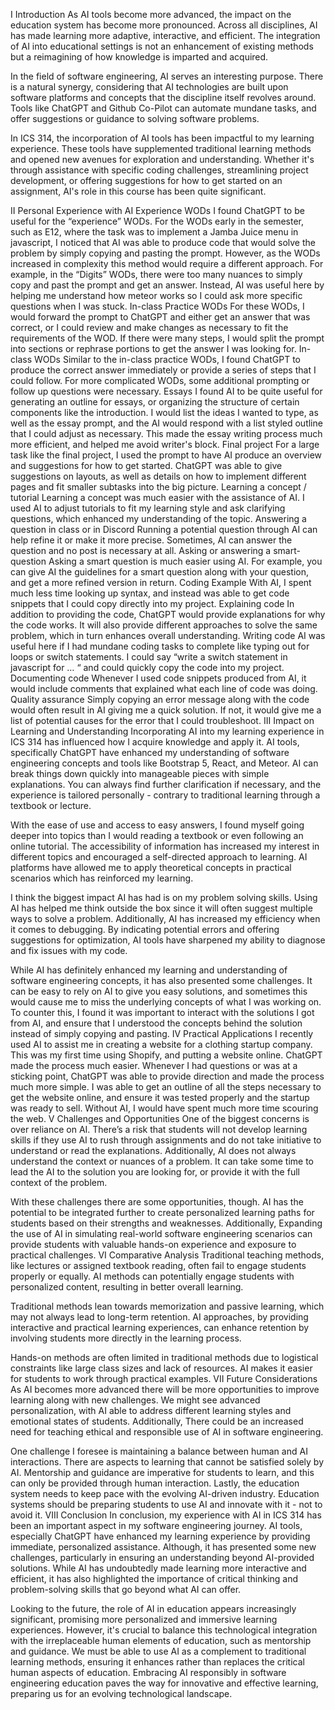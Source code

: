 I Introduction
As AI tools become more advanced, the impact on the education system has become more pronounced. Across all disciplines, AI has made learning more adaptive, interactive, and efficient. The integration of AI into educational settings is not an enhancement of existing methods but a reimagining of how knowledge is imparted and acquired.

In the field of software engineering, AI serves an interesting purpose. There is a natural synergy, considering that AI technologies are built upon software platforms and concepts that the discipline itself revolves around. Tools like ChatGPT and Github Co-Pilot can automate mundane tasks, and offer suggestions or guidance to solving software problems.

In ICS 314, the incorporation of AI tools has been impactful to my learning experience. These tools have supplemented traditional learning methods and opened new avenues for exploration and understanding. Whether it's through assistance with specific coding challenges, streamlining project development, or offering suggestions for how to get started on an assignment, AI's role in this course has been quite significant.

II Personal Experience with AI
Experience WODs
I found ChatGPT to be useful for the “experience” WODs. For the WODs early in the semester, such as E12, where the task was to implement a Jamba Juice menu in javascript, I noticed that AI was able to produce code that would solve the problem by simply copying and pasting the prompt. However, as the WODs increased in complexity this method would require a different approach. For example, in the “Digits” WODs, there were too many nuances to simply copy and past the prompt and get an answer. Instead, AI was useful here by helping me understand how meteor works so I could ask more specific questions when I was stuck. 
In-class Practice WODs
For these WODs, I would forward the prompt to ChatGPT and either get an answer that was correct, or I could review and make changes as necessary to fit the requirements of the WOD. If there were many steps, I would split the prompt into sections or rephrase portions to get the answer I was looking for. 
In-class WODs
Similar to the in-class practice WODs, I found ChatGPT to produce the correct answer immediately or provide a series of steps that I could follow. For more complicated WODs, some additional prompting or follow up questions were necessary.
Essays
I found AI to be quite useful for generating an outline for essays, or organizing the structure of certain components like the introduction. I would list the ideas I wanted to type, as well as the essay prompt, and the AI would respond with a list styled outline that I could adjust as necessary. This made the essay writing process much more efficient, and helped me avoid writer's block. 
Final project
For a large task like the final project, I used the prompt to have AI produce an overview and suggestions for how to get started. ChatGPT was able to give suggestions on layouts, as well as details on how to implement different pages and fit smaller subtasks into the big picture. 
Learning a concept / tutorial
Learning a concept was much easier with the assistance of AI. I used AI to adjust tutorials to fit my learning style and ask clarifying questions, which enhanced my understanding of the topic. 
Answering a question in class or in Discord
Running a potential question through AI can help refine it or make it more precise. Sometimes, AI can answer the question and no post is necessary at all. 
Asking or answering a smart-question
Asking a smart question is much easier using AI. For example, you can give AI the guidelines for a smart question along with your question, and get a more refined version in return. 
Coding Example
With AI, I spent much less time looking up syntax, and instead was able to get code snippets that I could copy directly into my project.
Explaining code
In addition to providing the code, ChatGPT would provide explanations for why the code works. It will also provide different approaches to solve the same problem, which in turn enhances overall understanding. 
Writing code
AI was useful here if I had mundane coding tasks to complete like typing out for loops or switch statements. I could say “write a switch statement in javascript for … “ and could quickly copy the code into my project. 
Documenting code
Whenever I used code snippets produced from AI, it would include comments that explained what each line of code was doing. 
Quality assurance
Simply copying an error message along with the code would often result in AI giving me a quick solution. If not, it would give me a list of potential causes for the error that I could troubleshoot.
III Impact on Learning and Understanding
Incorporating AI into my learning experience in ICS 314 has influenced how I acquire knowledge and apply it. AI tools, specifically ChatGPT have enhanced my understanding of software engineering concepts and tools like Bootstrap 5, React, and Meteor. AI can break things down quickly into manageable pieces with simple explanations. You can always find further clarification if necessary, and the experience is tailored personally - contrary to traditional learning through a textbook or lecture. 

With the ease of use and access to easy answers, I found myself going deeper into topics than I would reading a textbook or even following an online tutorial. The accessibility of information has increased my interest in different topics and encouraged a self-directed approach to learning. AI platforms have allowed me to apply theoretical concepts in practical scenarios which has reinforced my learning. 

I think the biggest impact AI has had is on my problem solving skills. Using AI has helped me think outside the box since it will often suggest multiple ways to solve a problem. Additionally, AI has increased my efficiency when it comes to debugging. By indicating potential errors and offering suggestions for optimization, AI tools have sharpened my ability to diagnose and fix issues with my code.

While AI has definitely enhanced my learning and understanding of software engineering concepts, it has also presented some challenges. It can be easy to rely on AI to give you easy solutions, and sometimes this would cause me to miss the underlying concepts of what I was working on. To counter this, I found it was important to interact with the solutions I got from AI, and ensure that I understood the concepts behind the solution instead of simply copying and pasting. 
IV Practical Applications
I recently used AI to assist me in creating a website for a clothing startup company. This was my first time using Shopify, and putting a website online. ChatGPT made the process much easier. Whenever I had questions or was at a sticking point, ChatGPT was able to provide direction and made the process much more simple. I was able to get an outline of all the steps necessary to get the website online, and ensure it was tested properly and the startup was ready to sell. Without AI, I would have spent much more time scouring the web. 
V Challenges and Opportunities
One of the biggest concerns is over reliance on AI. There’s a risk that students will not develop learning skills if they use AI to rush through assignments and do not take initiative to understand or read the explanations. Additionally, AI does not always understand the context or nuances of a problem. It can take some time to lead the AI to the solution you are looking for, or provide it with the full context of the problem.

With these challenges there are some opportunities, though. AI has the potential to be integrated further to create personalized learning paths for students based on their strengths and weaknesses. Additionally, Expanding the use of AI in simulating real-world software engineering scenarios can provide students with valuable hands-on experience and exposure to practical challenges.
VI Comparative Analysis
Traditional teaching methods, like lectures or assigned textbook reading, often fail to engage students properly or equally. AI methods can potentially engage students with personalized content, resulting in better overall learning.

Traditional methods lean towards memorization and passive learning, which may not always lead to long-term retention. AI approaches, by providing interactive and practical learning experiences, can enhance retention by involving students more directly in the learning process.

Hands-on methods are often limited in traditional methods due to logistical constraints like large class sizes and lack of resources. AI makes it easier for students to work through practical examples.
VII Future Considerations
As AI becomes more advanced there will be more opportunities to improve learning along with new challenges. We might see advanced personalization, with AI able to address different learning styles and emotional states of students. Additionally,  There could be an increased need for teaching ethical and responsible use of AI in software engineering. 

One challenge I foresee is maintaining a balance between human and AI interactions. There are aspects to learning that cannot be satisfied solely by AI. Mentorship and guidance are imperative for students to learn, and this can only be provided through human interaction. Lastly, the education system needs to keep pace with the evolving AI-driven industry. Education systems should be preparing students to use AI and innovate with it - not to avoid it. 
VIII Conclusion
In conclusion, my experience with AI in ICS 314 has been an important aspect in my software engineering journey. AI tools, especially ChatGPT have enhanced my learning experience by providing immediate, personalized assistance. Although, it has presented some new challenges, particularly in ensuring an understanding beyond AI-provided solutions. While AI has undoubtedly made learning more interactive and efficient, it has also highlighted the importance of critical thinking and problem-solving skills that go beyond what AI can offer.

Looking to the future, the role of AI in education appears increasingly significant, promising more personalized and immersive learning experiences. However, it's crucial to balance this technological integration with the irreplaceable human elements of education, such as mentorship and guidance. We must be able to use AI as a complement to traditional learning methods, ensuring it enhances rather than replaces the critical human aspects of education. Embracing AI responsibly in software engineering education paves the way for innovative and effective learning, preparing us for an evolving technological landscape.
